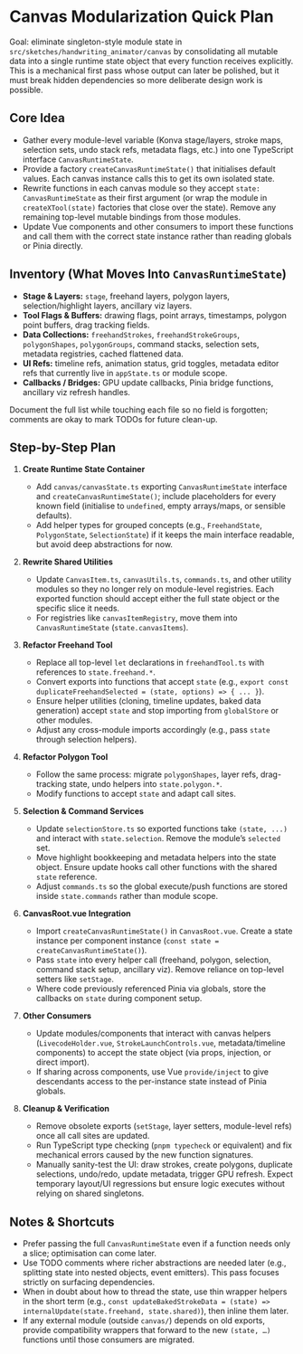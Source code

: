 # Canvas Modularization Quick Plan

Goal: eliminate singleton-style module state in `src/sketches/handwriting_animator/canvas` by consolidating all mutable data into a single runtime state object that every function receives explicitly. This is a mechanical first pass whose output can later be polished, but it must break hidden dependencies so more deliberate design work is possible.

## Core Idea
- Gather every module-level variable (Konva stage/layers, stroke maps, selection sets, undo stack refs, metadata flags, etc.) into one TypeScript interface `CanvasRuntimeState`.
- Provide a factory `createCanvasRuntimeState()` that initialises default values. Each canvas instance calls this to get its own isolated state.
- Rewrite functions in each canvas module so they accept `state: CanvasRuntimeState` as their first argument (or wrap the module in `createXTool(state)` factories that close over the state). Remove any remaining top-level mutable bindings from those modules.
- Update Vue components and other consumers to import these functions and call them with the correct state instance rather than reading globals or Pinia directly.

## Inventory (What Moves Into `CanvasRuntimeState`)
- **Stage & Layers:** `stage`, freehand layers, polygon layers, selection/highlight layers, ancillary viz layers.
- **Tool Flags & Buffers:** drawing flags, point arrays, timestamps, polygon point buffers, drag tracking fields.
- **Data Collections:** `freehandStrokes`, `freehandStrokeGroups`, `polygonShapes`, `polygonGroups`, command stacks, selection sets, metadata registries, cached flattened data.
- **UI Refs:** timeline refs, animation status, grid toggles, metadata editor refs that currently live in `appState.ts` or module scope.
- **Callbacks / Bridges:** GPU update callbacks, Pinia bridge functions, ancillary viz refresh handles.

Document the full list while touching each file so no field is forgotten; comments are okay to mark TODOs for future clean-up.

## Step-by-Step Plan

1. **Create Runtime State Container**
   - Add `canvas/canvasState.ts` exporting `CanvasRuntimeState` interface and `createCanvasRuntimeState()`; include placeholders for every known field (initialise to `undefined`, empty arrays/maps, or sensible defaults).
   - Add helper types for grouped concepts (e.g., `FreehandState`, `PolygonState`, `SelectionState`) if it keeps the main interface readable, but avoid deep abstractions for now.

2. **Rewrite Shared Utilities**
   - Update `CanvasItem.ts`, `canvasUtils.ts`, `commands.ts`, and other utility modules so they no longer rely on module-level registries. Each exported function should accept either the full state object or the specific slice it needs.
   - For registries like `canvasItemRegistry`, move them into `CanvasRuntimeState` (`state.canvasItems`).

3. **Refactor Freehand Tool**
   - Replace all top-level `let` declarations in `freehandTool.ts` with references to `state.freehand.*`.
   - Convert exports into functions that accept `state` (e.g., `export const duplicateFreehandSelected = (state, options) => { ... }`).
   - Ensure helper utilities (cloning, timeline updates, baked data generation) accept `state` and stop importing from `globalStore` or other modules.
   - Adjust any cross-module imports accordingly (e.g., pass `state` through selection helpers).

4. **Refactor Polygon Tool**
   - Follow the same process: migrate `polygonShapes`, layer refs, drag-tracking state, undo helpers into `state.polygon.*`.
   - Modify functions to accept `state` and adapt call sites.

5. **Selection & Command Services**
   - Update `selectionStore.ts` so exported functions take `(state, ...)` and interact with `state.selection`. Remove the module’s `selected` set.
   - Move highlight bookkeeping and metadata helpers into the state object. Ensure update hooks call other functions with the shared `state` reference.
   - Adjust `commands.ts` so the global execute/push functions are stored inside `state.commands` rather than module scope.

6. **CanvasRoot.vue Integration**
   - Import `createCanvasRuntimeState()` in `CanvasRoot.vue`. Create a state instance per component instance (`const state = createCanvasRuntimeState()`).
   - Pass `state` into every helper call (freehand, polygon, selection, command stack setup, ancillary viz). Remove reliance on top-level setters like `setStage`.
   - Where code previously referenced Pinia via globals, store the callbacks on `state` during component setup.

7. **Other Consumers**
   - Update modules/components that interact with canvas helpers (`LivecodeHolder.vue`, `StrokeLaunchControls.vue`, metadata/timeline components) to accept the state object (via props, injection, or direct import).
   - If sharing across components, use Vue `provide/inject` to give descendants access to the per-instance state instead of Pinia globals.

8. **Cleanup & Verification**
   - Remove obsolete exports (`setStage`, layer setters, module-level refs) once all call sites are updated.
   - Run TypeScript type checking (`pnpm typecheck` or equivalent) and fix mechanical errors caused by the new function signatures.
   - Manually sanity-test the UI: draw strokes, create polygons, duplicate selections, undo/redo, update metadata, trigger GPU refresh. Expect temporary layout/UI regressions but ensure logic executes without relying on shared singletons.

## Notes & Shortcuts
- Prefer passing the full `CanvasRuntimeState` even if a function needs only a slice; optimisation can come later.
- Use TODO comments where richer abstractions are needed later (e.g., splitting state into nested objects, event emitters). This pass focuses strictly on surfacing dependencies.
- When in doubt about how to thread the state, use thin wrapper helpers in the short term (e.g., `const updateBakedStrokeData = (state) => internalUpdate(state.freehand, state.shared)`), then inline them later.
- If any external module (outside `canvas/`) depends on old exports, provide compatibility wrappers that forward to the new `(state, …)` functions until those consumers are migrated.
